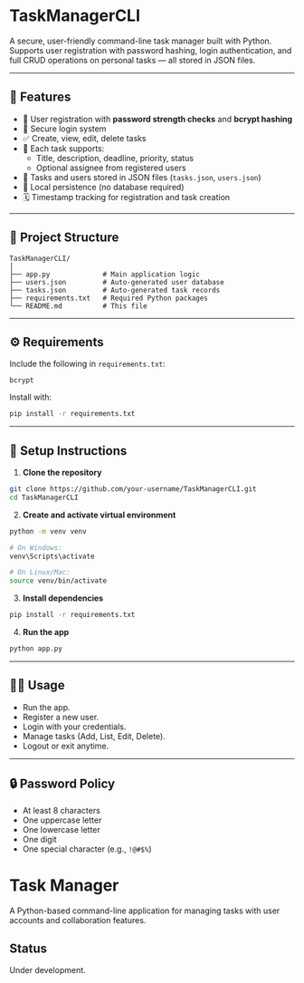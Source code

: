 # TaskManagerCLI

A secure, user-friendly command-line task manager built with Python.\
Supports user registration with password hashing, login authentication, and full CRUD operations on personal tasks — all stored in JSON files.

---

## 📌 Features

- 🔐 User registration with **password strength checks** and **bcrypt hashing**
- 🔑 Secure login system
- ✅ Create, view, edit, delete tasks
- 📝 Each task supports:
  - Title, description, deadline, priority, status
  - Optional assignee from registered users
- 📓 Tasks and users stored in JSON files (`tasks.json`, `users.json`)
- 📂 Local persistence (no database required)
- 🗓️ Timestamp tracking for registration and task creation

---

## 📁 Project Structure

```
TaskManagerCLI/
│
├── app.py             # Main application logic
├── users.json         # Auto-generated user database
├── tasks.json         # Auto-generated task records
├── requirements.txt   # Required Python packages
└── README.md          # This file
```

---

## ⚙️ Requirements

Include the following in `requirements.txt`:

```
bcrypt
```

Install with:

```bash
pip install -r requirements.txt
```

---

## 🚀 Setup Instructions

1. **Clone the repository**

```bash
git clone https://github.com/your-username/TaskManagerCLI.git
cd TaskManagerCLI
```

2. **Create and activate virtual environment**

```bash
python -m venv venv

# On Windows:
venv\Scripts\activate

# On Linux/Mac:
source venv/bin/activate
```

3. **Install dependencies**

```bash
pip install -r requirements.txt
```

4. **Run the app**

```bash
python app.py
```

---

## 🧑‍💻 Usage

- Run the app.
- Register a new user.
- Login with your credentials.
- Manage tasks (Add, List, Edit, Delete).
- Logout or exit anytime.

---

## 🔒 Password Policy

- At least 8 characters
- One uppercase letter
- One lowercase letter
- One digit
- One special character (e.g., `!@#$%`)

# Task Manager

A Python-based command-line application for managing tasks with user accounts and collaboration features.

## Status
Under development.